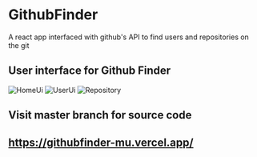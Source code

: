 # GithubFinder
A react app interfaced with github's API to find users and repositories on the git

## User interface for Github Finder
![HomeUi](https://user-images.githubusercontent.com/52407906/186200713-e02240b8-cb94-40c2-8c0f-06527d1faa00.png)
![UserUi](https://user-images.githubusercontent.com/52407906/186200758-2298d875-b310-4127-98e8-f4e2d513c217.png)
![Repository](https://user-images.githubusercontent.com/52407906/186200778-ca5a9aeb-1ac6-4949-a40c-b318800727e6.png)

## Visit master branch for source code
## https://githubfinder-mu.vercel.app/
